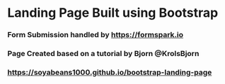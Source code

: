 # Landing Page Built using Bootstrap
### Form Submission handled by https://formspark.io
### Page Created based on a tutorial by Bjorn @KrolsBjorn

### https://soyabeans1000.github.io/bootstrap-landing-page

